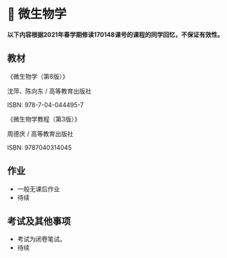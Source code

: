 # :pencil: 微生物学

**以下内容根据2021年春学期修读170148课号的课程的同学回忆，不保证有效性。**

## 教材

《微生物学（第8版）》

沈萍、陈向东 / 高等教育出版社

ISBN: 978-7-04-044495-7



《微生物学教程（第3版）》

周德庆 / 高等教育出版社

ISBN: 9787040314045



## 作业

* 一般无课后作业
* 待续

## 考试及其他事项

* 考试为闭卷笔试。
* 待续